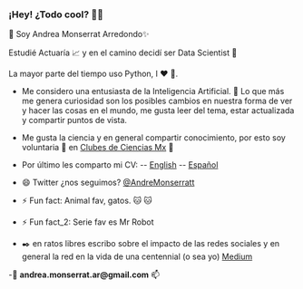 ### ¡Hey! ¿Todo cool? 👋👋

:princess: Soy Andrea Monserrat Arredondo✨ 




Estudié Actuaría :chart_with_upwards_trend: y en el camino decidí ser Data Scientist :information_desk_person: 

La mayor parte del tiempo uso Python, I :heart: :snake:.


- Me considero una entusiasta de la Inteligencia Artificial. :robot: Lo que más me genera curiosidad son los posibles cambios en nuestra forma de ver y hacer las cosas en el mundo, me gusta leer del tema, estar actualizada y compartir puntos de vista.


- Me gusta la ciencia y en general compartir conocimiento, por esto soy voluntaria 🔭 en [Clubes de Ciencias Mx](https://www.clubesdeciencia.mx/)
:dart: 

- Por último les comparto mi CV:
--   [English](https://docs.google.com/document/d/1oNyQ_icqRSmodum2ymtn-icZgKb0dPRM4EJtYph5Bms/edit?usp=sharing)
--  [Español](https://docs.google.com/document/d/1xDswaKIKdOEzIQtuAqYDYq-NLfJhzfsiQcmIh1v-3D4/edit?usp=sharing)

- 😄 Twitter ¿nos seguimos? [@AndreMonserratt](https://twitter.com/AndreMonserratt) 
- ⚡ Fun fact: Animal fav, gatos. :cat: :cat:
- ⚡ Fun fact_2: Serie fav es Mr Robot


- :black_nib: en ratos libres escribo sobre el impacto de las redes sociales y en general la red en la vida de una centennial (o sea yo) [Medium](https://medium.com/@andrea.monserrat.ar/con-tal-de-mantenerse-quieto-i-b1f078c9f61d?source=friends_link&sk=35cc9990e543d2c94b2eb0fdbfa830f0)


-:email: __andrea.monserrat.ar@gmail.com__  📫


<!--
**Andrea-Monserrat/Andrea-Monserrat** is a ✨ _special_ ✨ repository because its `README.md` (this file) appears on your GitHub profile.
